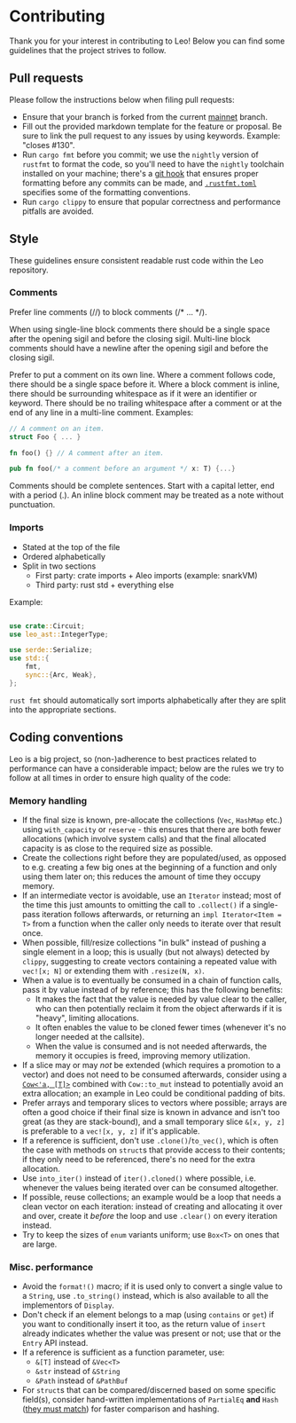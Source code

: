 # Contributing

Thank you for your interest in contributing to Leo! Below you can find some guidelines that the project strives to follow.

## Pull requests

Please follow the instructions below when filing pull requests:

- Ensure that your branch is forked from the current [mainnet](https://github.com/AleoHQ/leo/tree/mainnet) branch.
- Fill out the provided markdown template for the feature or proposal. Be sure to link the pull request to any issues by using keywords. Example: "closes #130".
- Run `cargo fmt` before you commit; we use the `nightly` version of `rustfmt` to format the code, so you'll need to have the `nightly` toolchain installed on your machine; there's a [git hook](https://git-scm.com/docs/githooks) that ensures proper formatting before any commits can be made, and [`.rustfmt.toml`](https://github.com/AleoHQ/Leo/blob/mainnet/.rustfmt.toml) specifies some of the formatting conventions.
- Run `cargo clippy` to ensure that popular correctness and performance pitfalls are avoided.

## Style

These guidelines ensure consistent readable rust code within the Leo repository.

### Comments

Prefer line comments (//) to block comments (/* ... */).

When using single-line block comments there should be a single space after the opening sigil and before the closing sigil. Multi-line block comments should have a newline after the opening sigil and before the closing sigil.

Prefer to put a comment on its own line. Where a comment follows code, there should be a single space before it. Where a block comment is inline, there should be surrounding whitespace as if it were an identifier or keyword. There should be no trailing whitespace after a comment or at the end of any line in a multi-line comment. Examples:

```rust
// A comment on an item.
struct Foo { ... }

fn foo() {} // A comment after an item.

pub fn foo(/* a comment before an argument */ x: T) {...}
```

Comments should be complete sentences. Start with a capital letter, end with a period (.). An inline block comment may be treated as a note without punctuation.

### Imports

* Stated at the top of the file
* Ordered alphabetically
* Split in two sections
    * First party: crate imports + Aleo imports (example: snarkVM)
    * Third party: rust std + everything else

Example:
```rust

use crate::Circuit;
use leo_ast::IntegerType;

use serde::Serialize;
use std::{
    fmt,
    sync::{Arc, Weak},
};
```

`rust fmt` should automatically sort imports alphabetically after they are split into the appropriate sections.

## Coding conventions

Leo is a big project, so (non-)adherence to best practices related to performance can have a considerable impact; below are the rules we try to follow at all times in order to ensure high quality of the code:

### Memory handling
- If the final size is known, pre-allocate the collections (`Vec`, `HashMap` etc.) using `with_capacity` or `reserve` - this ensures that there are both fewer allocations (which involve system calls) and that the final allocated capacity is as close to the required size as possible.
- Create the collections right before they are populated/used, as opposed to e.g. creating a few big ones at the beginning of a function and only using them later on; this reduces the amount of time they occupy memory.
- If an intermediate vector is avoidable, use an `Iterator` instead; most of the time this just amounts to omitting the call to `.collect()` if a single-pass iteration follows afterwards, or returning an `impl Iterator<Item = T>` from a function when the caller only needs to iterate over that result once.
- When possible, fill/resize collections "in bulk" instead of pushing a single element in a loop; this is usually (but not always) detected by `clippy`, suggesting to create vectors containing a repeated value with `vec![x; N]` or extending them with `.resize(N, x)`.
- When a value is to eventually be consumed in a chain of function calls, pass it by value instead of by reference; this has the following benefits:
  * It makes the fact that the value is needed by value clear to the caller, who can then potentially reclaim it from the object afterwards if it is "heavy", limiting allocations.
  * It often enables the value to be cloned fewer times (whenever it's no longer needed at the callsite).
  * When the value is consumed and is not needed afterwards, the memory it occupies is freed, improving memory utilization.
- If a slice may or may _not_ be extended (which requires a promotion to a vector) and does not need to be consumed afterwards, consider using a [`Cow<'a, [T]>`](https://doc.rust-lang.org/std/borrow/enum.Cow.html) combined with `Cow::to_mut` instead to potentially avoid an extra allocation; an example in Leo could be conditional padding of bits.
- Prefer arrays and temporary slices to vectors where possible; arrays are often a good choice if their final size is known in advance and isn't too great (as they are stack-bound), and a small temporary slice `&[x, y, z]` is preferable to a `vec![x, y, z]` if it's applicable.
- If a reference is sufficient, don't use `.clone()`/`to_vec()`, which is often the case with methods on `struct`s that provide access to their contents; if they only need to be referenced, there's no need for the extra allocation.
- Use `into_iter()` instead of `iter().cloned()` where possible, i.e. whenever the values being iterated over can be consumed altogether.
- If possible, reuse collections; an example would be a loop that needs a clean vector on each iteration: instead of creating and allocating it over and over, create it _before_ the loop and use `.clear()` on every iteration instead.
- Try to keep the sizes of `enum` variants uniform; use `Box<T>` on ones that are large.

### Misc. performance

- Avoid the `format!()` macro; if it is used only to convert a single value to a `String`, use `.to_string()` instead, which is also available to all the implementors of `Display`.
- Don't check if an element belongs to a map (using `contains` or `get`) if you want to conditionally insert it too, as the return value of `insert` already indicates whether the value was present or not; use that or the `Entry` API instead.
- If a reference is sufficient as a function parameter, use:
  * `&[T]` instead of `&Vec<T>`
  * `&str` instead of `&String`
  * `&Path` instead of `&PathBuf`
- For `struct`s that can be compared/discerned based on some specific field(s), consider hand-written implementations of `PartialEq` **and** `Hash` ([they must match](https://doc.rust-lang.org/std/hash/trait.Hash.html#hash-and-eq)) for faster comparison and hashing.
